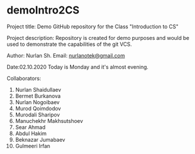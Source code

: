 
# demoIntro2CS
Project title:
Demo GitHub repository for the Class "Introduction to CS"

Project description:
Repository is created for demo purposes and would be used to demonstrate the capabilities
of the git VCS.

Author: Nurlan Sh.
Email: nurlanotek@gmail.com

Date:02.10.2020
Today is Monday and it's almost evening.

Collaborators:
1.  Nurlan Shaidullaev
2.  Bermet Burkanova
3.  Nurlan Nogoibaev
4.  Murod Qoimdodov
5.  Murodali Sharipov
6.  Manuchekhr Makhsutshoev
7.  Sear Ahmad
8.  Abdul Hakim
9.  Beknazar Jumabaev
10. Gulmeeri Irfan


